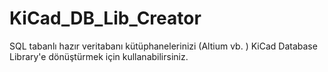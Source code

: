 # KiCad_DB_Lib_Creator
SQL tabanlı hazır veritabanı kütüphanelerinizi (Altium vb. ) KiCad Database Library'e dönüştürmek için kullanabilirsiniz.
